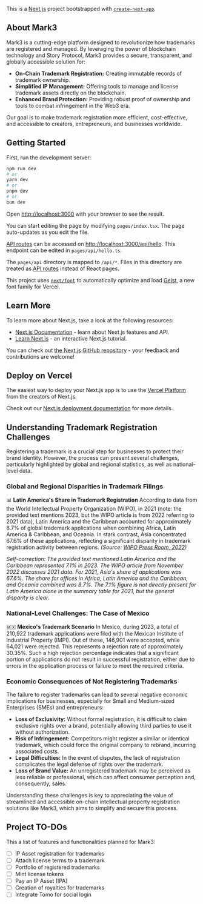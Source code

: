 This is a [Next.js](https://nextjs.org) project bootstrapped with [`create-next-app`](https://nextjs.org/docs/pages/api-reference/create-next-app).

## About Mark3

Mark3 is a cutting-edge platform designed to revolutionize how trademarks are registered and managed. By leveraging the power of blockchain technology and Story Protocol, Mark3 provides a secure, transparent, and globally accessible solution for:

*   **On-Chain Trademark Registration:** Creating immutable records of trademark ownership.
*   **Simplified IP Management:** Offering tools to manage and license trademark assets directly on the blockchain.
*   **Enhanced Brand Protection:** Providing robust proof of ownership and tools to combat infringement in the Web3 era.

Our goal is to make trademark registration more efficient, cost-effective, and accessible to creators, entrepreneurs, and businesses worldwide.

## Getting Started

First, run the development server:

```bash
npm run dev
# or
yarn dev
# or
pnpm dev
# or
bun dev
```

Open [http://localhost:3000](http://localhost:3000) with your browser to see the result.

You can start editing the page by modifying `pages/index.tsx`. The page auto-updates as you edit the file.

[API routes](https://nextjs.org/docs/pages/building-your-application/routing/api-routes) can be accessed on [http://localhost:3000/api/hello](http://localhost:3000/api/hello). This endpoint can be edited in `pages/api/hello.ts`.

The `pages/api` directory is mapped to `/api/*`. Files in this directory are treated as [API routes](https://nextjs.org/docs/pages/building-your-application/routing/api-routes) instead of React pages.

This project uses [`next/font`](https://nextjs.org/docs/pages/building-your-application/optimizing/fonts) to automatically optimize and load [Geist](https://vercel.com/font), a new font family for Vercel.

## Learn More

To learn more about Next.js, take a look at the following resources:

- [Next.js Documentation](https://nextjs.org/docs) - learn about Next.js features and API.
- [Learn Next.js](https://nextjs.org/learn-pages-router) - an interactive Next.js tutorial.

You can check out [the Next.js GitHub repository](https://github.com/vercel/next.js) - your feedback and contributions are welcome!

## Deploy on Vercel

The easiest way to deploy your Next.js app is to use the [Vercel Platform](https://vercel.com/new?utm_medium=default-template&filter=next.js&utm_source=create-next-app&utm_campaign=create-next-app-readme) from the creators of Next.js.

Check out our [Next.js deployment documentation](https://nextjs.org/docs/pages/building-your-application/deploying) for more details.

## Understanding Trademark Registration Challenges

Registering a trademark is a crucial step for businesses to protect their brand identity. However, the process can present several challenges, particularly highlighted by global and regional statistics, as well as national-level data.

### Global and Regional Disparities in Trademark Filings

📊 **Latin America's Share in Trademark Registration**
According to data from the World Intellectual Property Organization (WIPO), in 2021 (note: the provided text mentions 2023, but the WIPO article is from 2022 referring to 2021 data), Latin America and the Caribbean accounted for approximately 8.7% of global trademark applications when combining Africa, Latin America & Caribbean, and Oceania. In stark contrast, Asia concentrated 67.6% of these applications, reflecting a significant disparity in trademark registration activity between regions. _(Source: [WIPO Press Room, 2022](https://www.wipo.int/pressroom/es/articles/2022/article_0013.html))_

*Self-correction: The provided text mentioned Latin America and the Caribbean represented 7.1% in 2023. The WIPO article from November 2022 discusses 2021 data. For 2021, Asia's share of applications was 67.6%. The share for offices in Africa, Latin America and the Caribbean, and Oceania combined was 8.7%. The 7.1% figure is not directly present for Latin America alone in the summary table for 2021, but the general disparity is clear.*

### National-Level Challenges: The Case of Mexico

🇲🇽 **Mexico's Trademark Scenario**
In Mexico, during 2023, a total of 210,922 trademark applications were filed with the Mexican Institute of Industrial Property (IMPI). Out of these, 146,901 were accepted, while 64,021 were rejected. This represents a rejection rate of approximately 30.35%. Such a high rejection percentage indicates that a significant portion of applications do not result in successful registration, either due to errors in the application process or failure to meet the required criteria.

### Economic Consequences of Not Registering Trademarks

The failure to register trademarks can lead to several negative economic implications for businesses, especially for Small and Medium-sized Enterprises (SMEs) and entrepreneurs:

*   **Loss of Exclusivity:** Without formal registration, it is difficult to claim exclusive rights over a brand, potentially allowing third parties to use it without authorization.
*   **Risk of Infringement:** Competitors might register a similar or identical trademark, which could force the original company to rebrand, incurring associated costs.
*   **Legal Difficulties:** In the event of disputes, the lack of registration complicates the legal defense of rights over the trademark.
*   **Loss of Brand Value:** An unregistered trademark may be perceived as less reliable or professional, which can affect consumer perception and, consequently, sales.

Understanding these challenges is key to appreciating the value of streamlined and accessible on-chain intellectual property registration solutions like Mark3, which aims to simplify and secure this process.

## Project TO-DOs

This a list of features and functionalities planned for Mark3:

- [ ] IP Asset registration for trademarks
- [ ] Attach license terms to a trademark
- [ ] Portfolio of registered trademarks
- [ ] Mint license tokens
- [ ] Pay an IP Asset (IPA)
- [ ] Creation of royalties for trademarks
- [ ] Integrate Tomo for social login
